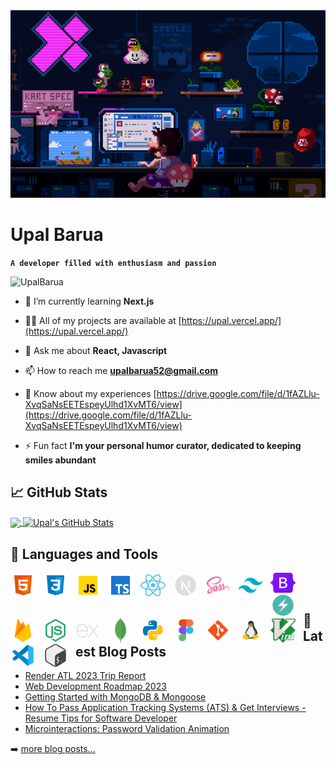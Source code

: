 <img style="height:300px;width:100%;object-fit:cover;object-position:bottom;" src="./images/banner.gif" alt="banner">

# Upal Barua

**`A developer filled with enthusiasm and passion`**

<p align="left"> <img src="https://komarev.com/ghpvc/?username=UpalBarua&label=Profile%20views&color=0e75b6&style=flat" alt="UpalBarua" /></p>

- 🌱 I’m currently learning **Next.js**

- 👨‍💻 All of my projects are available at [https://upal.vercel.app/](https://upal.vercel.app/)

- 💬 Ask me about **React, Javascript**

- 📫 How to reach me **upalbarua52@gmail.com**

- 📄 Know about my experiences [https://drive.google.com/file/d/1fAZLlu-XvqSaNsEETEspeyUlhd1XvMT6/view](https://drive.google.com/file/d/1fAZLlu-XvqSaNsEETEspeyUlhd1XvMT6/view)

- ⚡ Fun fact **I'm your personal humor curator, dedicated to keeping smiles abundant**

## &#x1f4c8; GitHub Stats

<a href="https://github.com/UpalBarua/UpalBarua">
  <img align="center" src="https://github-readme-stats.vercel.app/api/top-langs/?username=UpalBarua&hide=java,html,tex&title_color=ffffff&text_color=c9cacc&icon_color=2bbc8a&bg_color=1d1f21&langs_count=3" />
</a>
<a href="https://github.com/UpalBarua/UpalBarua">
  <img align="center" src="https://github-readme-stats.vercel.app/api?username=UpalBarua&show_icons=true&line_height=27&count_private=true&title_color=ffffff&text_color=c9cacc&icon_color=2bbc8a&bg_color=1d1f21" alt="Upal's GitHub Stats" />
</a>

## 🧰 Languages and Tools

<img align="left" alt="HTML5" width="40px" style="padding-right:12px;" src="./images/icons/html5.png"/>
<img align="left" alt="CSS3" width="40px" style="padding-right:12px;" src="./images/icons/css3.png"/>
<img align="left" alt="Javascript" width="40px" style="padding-right:12px;" src="./images/icons/javascript.png"/>
<img align="left" alt="TypeScript" width="40px" style="padding-right:12px;" src="./images/icons/typescript.png"/>
<img align="left" alt="React" width="40px" style="padding-right:12px;" src="./images/icons/react.png"/>
<img align="left" alt="Next.js" width="40px" style="padding-right:12px;" src="./images/icons/next-js.png"/>
<img align="left" alt="Sass" width="40px" style="padding-right:12px;" src="./images/icons/sass.png"/>
<img align="left" alt="Tailwind CSS" width="40px" style="padding-right:12px;" src="./images/icons/tailwind.png"/>
<img align="left" alt="Bootstrap 5" width="40px" style="padding-right:12px;" src="./images/icons/bootstrap-5.png"/>
<img align="left" alt="Chakra UI" width="40px" style="padding-right:12px;" src="./images/icons/chakra-ui.png"/>
<img align="left" alt="Firebase" width="40px" style="padding-right:12px;" src="./images/icons/firebase.png"/>
<img align="left" alt="Node.js" width="40px" style="padding-right:12px;" src="./images/icons/node-js.png"/>
<img align="left" alt="Express.js" width="40px" style="padding-right:12px;" src="./images/icons/express-js.png"/>
<img align="left" alt="MongoDB" width="40px" style="padding-right:12px;" src="./images/icons/mongodb.png"/>
<img align="left" alt="Python" width="40px" style="padding-right:12px;" src="./images/icons/python.png"/>
<img align="left" alt="Figma" width="40px" style="padding-right:12px;" src="./images/icons/figma.png"/>
<img align="left" alt="Git" width="40px" style="padding-right:12px;" src="./images/icons/git.png"/>
<img align="left" alt="Linux" width="40px" style="padding-right:12px;" src="./images/icons/linux.png"/>
<img align="left" alt="Vim" width="40px" style="padding-right:12px;" src="./images/icons/vim.png"/>
<img align="left" alt="VSCode" width="40px" style="padding-right:12px;" src="./images/icons/vscode.png"/>
<img align="left" alt="Bash" width="40px" style="padding-right:12px;" src="./images/icons/bash.png"/>

<br>
<br>

## 📕 Latest Blog Posts

<!-- BLOG-POST-LIST:START -->

- [Render ATL 2023 Trip Report](https://dev.to/codestackr/render-atl-2023-trip-report-mp4)
- [Web Development Roadmap 2023](https://dev.to/codestackr/web-development-roadmap-2023-5beo)
- [Getting Started with MongoDB &amp; Mongoose](https://dev.to/codestackr/getting-started-with-mongodb-mongoose-2h6a)
- [How To Pass Application Tracking Systems &lpar;ATS&rpar; &amp; Get Interviews - Resume Tips for Software Developer](https://dev.to/codestackr/how-to-pass-application-tracking-systems-ats-get-interviews-resume-tips-for-software-developer-4bmo)
- [Microinteractions: Password Validation Animation](https://dev.to/codestackr/microinteractions-password-validation-animation-5629)
<!-- BLOG-POST-LIST:END -->

➡️ [more blog posts...](https://codestackr.com)
